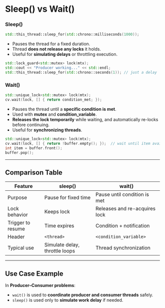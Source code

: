 # Sleep() vs Wait()


### Sleep()
```c++
std::this_thread::sleep_for(std::chrono::milliseconds(1000));
```

- Pauses the thread for a fixed duration.
- Thread **does not release any locks** it holds.
- Useful for **simulating delays** or throttling execution.

```c++
std::lock_guard<std::mutex> lock(mtx);
std::cout << "Producer working..." << std::endl;
std::this_thread::sleep_for(std::chrono::seconds(1)); // just a delay
```

### Wait()
```c++
std::unique_lock<std::mutex> lock(mtx);
cv.wait(lock, [] { return condition_met; });
```
- Pauses the thread until a **specific condition is met**.
- Used with **mutex** and **condition_variable**.
- **Releases the lock temporarily** while waiting, and automatically re-locks before continuing.
- Useful for **synchronizing threads**.

```c++
std::unique_lock<std::mutex> lock(mtx);
cv.wait(lock, [] { return !buffer.empty(); });  // wait until item available
int item = buffer.front();
buffer.pop();
```

---

## Comparison Table

| Feature | sleep() | wait() |
|---------|---------|--------|
| Purpose | Pause for fixed time | Pause until condition is met |
| Lock behavior | Keeps lock | Releases and re-acquires lock |
| Trigger to resume | Time expires | Condition + notification |
| Header | `<thread>` | `<condition_variable>` |
| Typical use | Simulate delay, throttle loops | Thread synchronization |

---

## Use Case Example

In **Producer–Consumer problems**:
- `wait()` is used to **coordinate producer and consumer threads** safely.
- `sleep()` is used only to **simulate work delay** if needed.

